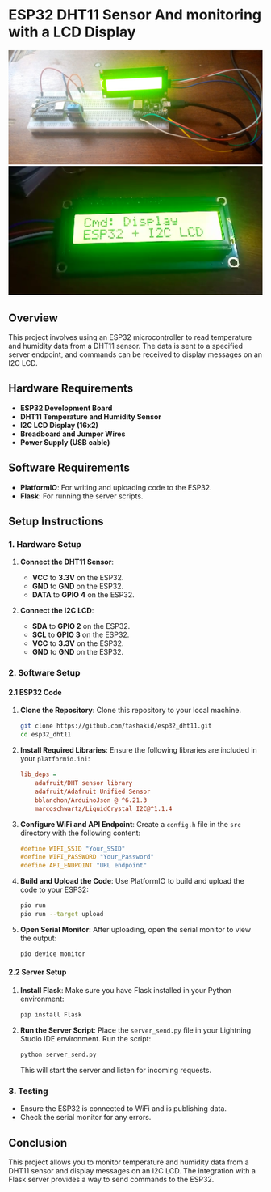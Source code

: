 # ESP32 DHT11 Sensor And monitoring with a LCD Display

![Wiring Diagram](images/wiring.jpeg)
![Display Showcase](images/display_showcase.png)

## Overview
This project involves using an ESP32 microcontroller to read temperature and humidity data from a DHT11 sensor. The data is sent to a specified server endpoint, and commands can be received to display messages on an I2C LCD.

## Hardware Requirements
- **ESP32 Development Board**
- **DHT11 Temperature and Humidity Sensor**
- **I2C LCD Display (16x2)**
- **Breadboard and Jumper Wires**
- **Power Supply (USB cable)**

## Software Requirements
- **PlatformIO**: For writing and uploading code to the ESP32.
- **Flask**: For running the server scripts.

## Setup Instructions

### 1. Hardware Setup
1. **Connect the DHT11 Sensor**:
   - **VCC** to **3.3V** on the ESP32.
   - **GND** to **GND** on the ESP32.
   - **DATA** to **GPIO 4** on the ESP32.

2. **Connect the I2C LCD**:
   - **SDA** to **GPIO 2** on the ESP32.
   - **SCL** to **GPIO 3** on the ESP32.
   - **VCC** to **3.3V** on the ESP32.
   - **GND** to **GND** on the ESP32.

### 2. Software Setup

#### 2.1 ESP32 Code
1. **Clone the Repository**:
   Clone this repository to your local machine.

   ```bash
   git clone https://github.com/tashakid/esp32_dht11.git
   cd esp32_dht11
   ```

2. **Install Required Libraries**:
   Ensure the following libraries are included in your `platformio.ini`:

   ```ini
   lib_deps = 
       adafruit/DHT sensor library
       adafruit/Adafruit Unified Sensor
       bblanchon/ArduinoJson @ ^6.21.3
       marcoschwartz/LiquidCrystal_I2C@^1.1.4
   ```

3. **Configure WiFi and API Endpoint**:
   Create a `config.h` file in the `src` directory with the following content:

   ```cpp
   #define WIFI_SSID "Your_SSID"
   #define WIFI_PASSWORD "Your_Password"
   #define API_ENDPOINT "URL endpoint"
   ```

4. **Build and Upload the Code**:
   Use PlatformIO to build and upload the code to your ESP32:

   ```bash
   pio run
   pio run --target upload
   ```

5. **Open Serial Monitor**:
   After uploading, open the serial monitor to view the output:

   ```bash
   pio device monitor
   ```

#### 2.2 Server Setup
1. **Install Flask**:
   Make sure you have Flask installed in your Python environment:

   ```bash
   pip install Flask
   ```

2. **Run the Server Script**:
   Place the `server_send.py` file in your Lightning Studio IDE environment. Run the script:

   ```bash
   python server_send.py
   ```

   This will start the server and listen for incoming requests.

### 3. Testing
- Ensure the ESP32 is connected to WiFi and is publishing data.
- Check the serial monitor for any errors.

## Conclusion
This project allows you to monitor temperature and humidity data from a DHT11 sensor and display messages on an I2C LCD. The integration with a Flask server provides a way to send commands to the ESP32.
